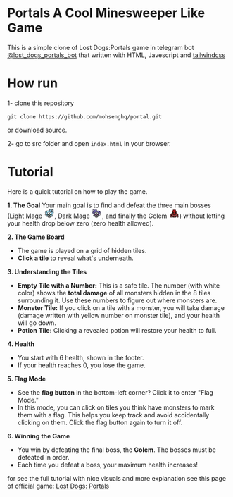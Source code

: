 # Portals A Cool Minesweeper Like Game

This is a simple clone of Lost Dogs:Portals game in telegram bot [@lost_dogs_portals_bot](t.me/lost_dogs_portals_bot) that written with HTML, Javescript and [tailwindcss](https://tailwindcss.com/)

# How run

1- clone this repository

```
git clone https://github.com/mohsenghq/portal.git
```

or download source.

2- go to src folder and open `index.html` in your browser.

# Tutorial

Here is a quick tutorial on how to play the game.

**1. The Goal**
Your main goal is to find and defeat the three main bosses (Light Mage <img src="src/icons/lightmage.png" width="24" alt="lightmage">, Dark Mage <img src="src/icons/darkmage.png" width="24" alt="darkmage">, and finally the Golem <img src="src/icons/golem.png" width="24" alt="golem">) without letting your health drop below zero (zero health allowed).

**2. The Game Board**
- The game is played on a grid of hidden tiles.
- **Click a tile** to reveal what's underneath.

**3. Understanding the Tiles**
- **Empty Tile with a Number:** This is a safe tile. The number (with white color) shows the **total damage** of all monsters hidden in the 8 tiles surrounding it. Use these numbers to figure out where monsters are.
- **Monster Tile:** If you click on a tile with a monster, you will take damage (damage written with yellow number on monster tile), and your health will go down.
- **Potion Tile:** Clicking a revealed potion will restore your health to full.

**4. Health**
- You start with 6 health, shown in the footer.
- If your health reaches 0, you lose the game.

**5. Flag Mode**
- See the **flag button** in the bottom-left corner? Click it to enter "Flag Mode."
- In this mode, you can click on tiles you think have monsters to mark them with a flag. This helps you keep track and avoid accidentally clicking on them. Click the flag button again to turn it off.

**6. Winning the Game**
- You win by defeating the final boss, the **Golem**. The bosses must be defeated in order.
- Each time you defeat a boss, your maximum health increases!

for see the full tutorial with nice visuals and more explanation see this page of official game: [Lost Dogs: Portals](https://telegra.ph/Lost-Dogs-Portals-ENG-05-09)
